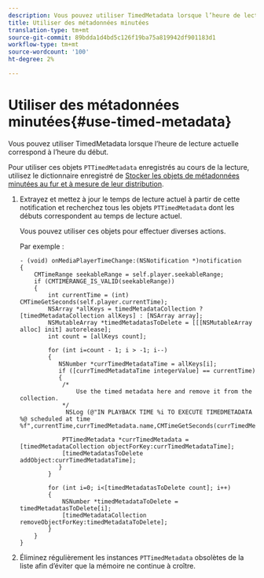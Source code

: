 ```yaml
---
description: Vous pouvez utiliser TimedMetadata lorsque l’heure de lecture actuelle correspond à l’heure du début.
title: Utiliser des métadonnées minutées
translation-type: tm+mt
source-git-commit: 89bdda1d4bd5c126f19ba75a819942df901183d1
workflow-type: tm+mt
source-wordcount: '100'
ht-degree: 2%

---
```



# Utiliser des métadonnées minutées{#use-timed-metadata}

Vous pouvez utiliser TimedMetadata lorsque l’heure de lecture actuelle correspond à l’heure du début.

Pour utiliser ces objets `PTTimedMetadata` enregistrés au cours de la lecture, utilisez le dictionnaire enregistré de [Stocker les objets de métadonnées minutées au fur et à mesure de leur distribution](../../../tvsdk-1.4-for-ios/ad-insertion/c-psdk-ios-1.4-custom-tags-configure/t-psdk-ios-1.4-timed-metadata-store.md).

1. Extrayez et mettez à jour le temps de lecture actuel à partir de cette notification et recherchez tous les objets `PTTimedMetadata` dont les débuts correspondent au temps de lecture actuel.

   Vous pouvez utiliser ces objets pour effectuer diverses actions.

   Par exemple :

   ```
   - (void) onMediaPlayerTimeChange:(NSNotification *)notification 
   { 
       CMTimeRange seekableRange = self.player.seekableRange; 
       if (CMTIMERANGE_IS_VALID(seekableRange)) 
       { 
           int currentTime = (int) CMTimeGetSeconds(self.player.currentTime); 
           NSArray *allKeys = timedMetadataCollection ? [timedMetadataCollection allKeys] : [NSArray array]; 
           NSMutableArray *timedMetadatasToDelete = [[[NSMutableArray alloc] init] autorelease]; 
           int count = [allKeys count]; 
   
           for (int i=count - 1; i > -1; i--) 
           { 
              NSNumber *currTimedMetadataTime = allKeys[i]; 
              if ([currTimedMetadataTime integerValue] == currentTime) 
              { 
               /* 
                   Use the timed metadata here and remove it from the collection. 
               */ 
                NSLog (@"IN PLAYBACK TIME %i TO EXECUTE TIMEDMETADATA %@ scheduled at time %f",currentTime,currTimedMetadata.name,CMTimeGetSeconds(currTimedMetadata.time)); 
   
               PTTimedMetadata *currTimedMetadata = [timedMetadataCollection objectForKey:currTimedMetadataTime]; 
               [timedMetadatasToDelete addObject:currTimedMetadataTime]; 
              } 
           } 
   
           for (int i=0; i<[timedMetadatasToDelete count]; i++) 
           { 
               NSNumber *timedMetadataToDelete = timedMetadatasToDelete[i]; 
               [timedMetadataCollection removeObjectForKey:timedMetadataToDelete]; 
           } 
       } 
   }
   ```

1. Éliminez régulièrement les instances `PTTimedMetadata` obsolètes de la liste afin d’éviter que la mémoire ne continue à croître.
